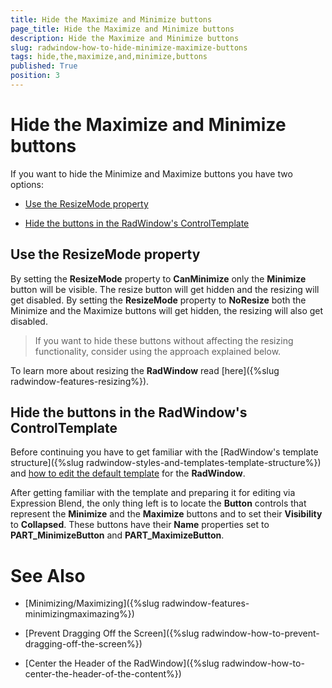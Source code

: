 ```yaml
---
title: Hide the Maximize and Minimize buttons
page_title: Hide the Maximize and Minimize buttons
description: Hide the Maximize and Minimize buttons
slug: radwindow-how-to-hide-minimize-maximize-buttons
tags: hide,the,maximize,and,minimize,buttons
published: True
position: 3
---
```


# Hide the Maximize and Minimize buttons



If you want to hide the Minimize and Maximize buttons you have two options:

* [Use the ResizeMode property](#Use_the_ResizeMode_property)

* [Hide the buttons in the RadWindow's ControlTemplate](#Hide_the_buttons_in_the_RadWindows_ControlTemplate)

## Use the ResizeMode property

By setting the __ResizeMode__ property to __CanMinimize__ only the __Minimize__ button will be visible. The resize button will get hidden and the resizing will get disabled. By setting the __ResizeMode__ property to __NoResize__ both the Minimize and the Maximize buttons will get hidden, the resizing will also get disabled. 

>If you want to hide these buttons without affecting the resizing functionality, consider using the approach explained below.

To learn more about resizing the __RadWindow__ read [here]({%slug radwindow-features-resizing%}).

## Hide the buttons in the RadWindow's ControlTemplate

Before continuing you have to get familiar with the [RadWindow's template structure]({%slug radwindow-styles-and-templates-template-structure%}) and [how to edit the default template](http://www.telerik.com/help/silverlight/common-styling-appearance-edit-control-templates-blend.html) for the __RadWindow__.

After getting familiar with the template and preparing it for editing via Expression Blend, the only thing left is to locate the __Button__ controls that represent the __Minimize__ and the __Maximize__ buttons and to set their __Visibility__ to __Collapsed__. These buttons have their __Name__ properties set to __PART_MinimizeButton__ and __PART_MaximizeButton__.

# See Also

 * [Minimizing/Maximizing]({%slug radwindow-features-minimizingmaximazing%})

 * [Prevent Dragging Off the Screen]({%slug radwindow-how-to-prevent-dragging-off-the-screen%})

 * [Center the Header of the RadWindow]({%slug radwindow-how-to-center-the-header-of-the-content%})
